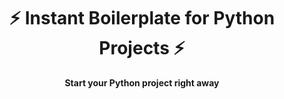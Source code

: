 <div align="center">
  <h1>⚡️ Instant Boilerplate for Python Projects ⚡️</h1>
  <strong>Start your Python project right away</strong>
</div>



